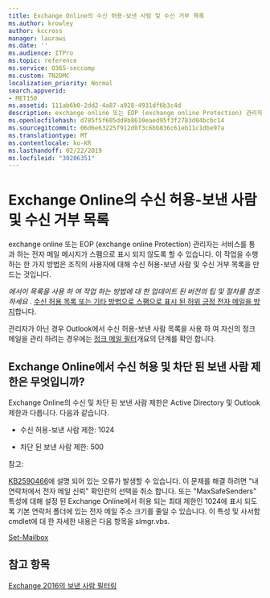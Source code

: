```yaml
---
title: Exchange Online의 수신 허용-보낸 사람 및 수신 거부 목록
ms.author: krowley
author: kccross
manager: laurawi
ms.date: ''
ms.audience: ITPro
ms.topic: reference
ms.service: O365-seccomp
ms.custom: TN2DMC
localization_priority: Normal
search.appverid:
- MET150
ms.assetid: 111ab6b0-2dd2-4a87-a928-4931df6b3c4d
description: exchange online 또는 EOP (exchange online Protection) 관리자는 서비스를 통과 하는 전자 메일 메시지가 스팸으로 표시 되지 않도록 할 수 있습니다. 이 작업을 수행 하는 한 가지 방법은 조직의 사용자에 대해 수신 허용-보낸 사람 및 수신 거부 목록을 만드는 것입니다.
ms.openlocfilehash: d785f5f605dd9b8610eaed95f3f2783d04bcbc14
ms.sourcegitcommit: 06d6e63225f912d0f3c6bb836c61eb11c1dbe97a
ms.translationtype: MT
ms.contentlocale: ko-KR
ms.lasthandoff: 02/22/2019
ms.locfileid: "30206351"
---
```

# <a name="safe-sender-and-blocked-sender-lists-in-exchange-online"></a>Exchange Online의 수신 허용-보낸 사람 및 수신 거부 목록

exchange online 또는 EOP (exchange online Protection) 관리자는 서비스를 통과 하는 전자 메일 메시지가 스팸으로 표시 되지 않도록 할 수 있습니다. 이 작업을 수행 하는 한 가지 방법은 조직의 사용자에 대해 수신 허용-보낸 사람 및 수신 거부 목록을 만드는 것입니다. 
  
 *에서이 목록을 사용 하 여 작업 하는 방법에 대 한 업데이트 된 버전의 팁 및 절차를 참조 하세요* . [수신 허용 목록 또는 기타 방법으로 스팸으로 표시 된 허위 긍정 전자 메일을 방지](https://go.microsoft.com/fwlink/p/?LinkID=534224)합니다. 
  
관리자가 아닌 경우 Outlook에서 수신 허용-보낸 사람 목록을 사용 하 여 자신의 정크 메일을 관리 하려는 경우에는 [정크 메일 필터](https://go.microsoft.com/fwlink/?LinkId=817222)개요의 단계를 확인 합니다. 
  
## <a name="what-is-the-safe-and-blocked-sender-limits-in-exchange-online"></a>Exchange Online에서 수신 허용 및 차단 된 보낸 사람 제한은 무엇입니까?

Exchange Online의 수신 및 차단 된 보낸 사람 제한은 Active Directory 및 Outlook 제한과 다릅니다. 다음과 같습니다.
  
- 수신 허용-보낸 사람 제한: 1024
    
- 차단 된 보낸 사람 제한: 500
    
참고:
  
[KB2590466](https://support.microsoft.com/help/2590466/you-receive-the-error-junk-e-mail-validation-error-in-outlook-web-app)에 설명 되어 있는 오류가 발생할 수 있습니다. 이 문제를 해결 하려면 "내 연락처에서 전자 메일 신뢰" 확인란의 선택을 취소 합니다. 또는 "MaxSafeSenders" 특성에 대해 설정 된 Exchange Online에서 허용 되는 최대 제한인 1024에 표시 되도록 기본 연락처 폴더에 있는 전자 메일 주소 크기를 줄일 수 있습니다. 이 특성 및 사서함 cmdlet에 대 한 자세한 내용은 다음 항목을 slmgr.vbs.
  
[Set-Mailbox](https://docs.microsoft.com/powershell/module/exchange/mailboxes/Set-Mailbox)
  
## <a name="see-also"></a>참고 항목

[Exchange 2016의 보낸 사람 필터링](http://technet.microsoft.com/library/b833f864-ff10-46a0-a653-28fb9ba30896.aspx)

